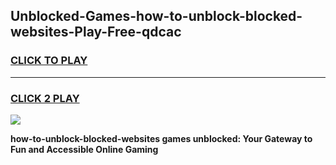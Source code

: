 
## Unblocked-Games-how-to-unblock-blocked-websites-Play-Free-qdcac
<h3>
<a href="https://premium76.site?title=how-to-unblock-blocked-websites&ref=21A">CLICK TO PLAY</a></h3>
<hr>

<h3>
<a href="https://premium76.site?title=how-to-unblock-blocked-websites&ref=21A">CLICK 2 PLAY</a>
  
</h3>

<a href="https://premium76.site?title=how-to-unblock-blocked-websites&ref=21A"><img src="https://clearcache.store/games.png"></a>


**how-to-unblock-blocked-websites games unblocked: Your Gateway to Fun and Accessible Online Gaming**
